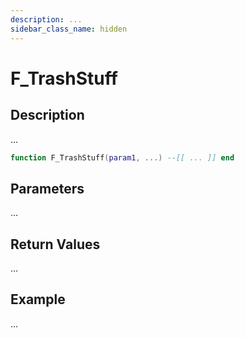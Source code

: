 ```yaml
---
description: ...
sidebar_class_name: hidden
---
```


# F_TrashStuff

## Description

...

```lua
function F_TrashStuff(param1, ...) --[[ ... ]] end
```

## Parameters

...

## Return Values

...

## Example

...

